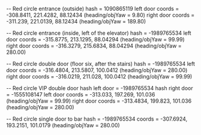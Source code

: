 -- Red circle  entrance (outside)
hash = 1090865119
left door coords = -308.8411, 221.4282, 88.12434 (heading/objYaw = 9.80)
right door coords = -311.239, 221.0139, 88.12434 (heading/objYaw = 189.80)

-- Red circle entrance (inside, left of the elevator)
hash = -1989765534
left door coords = -315.8775, 213.1295, 88.04294 (heading/objYaw = 99.99)
right door coords = -316.3279, 215.6834, 88.04294 (heading/objYaw = 280.00)

-- Red circle double door (floor six, after the stairs)
hash = -1989765534
left door coords = -316.4804, 213.5807, 100.0412 (heading/objYaw = 280.00)
right door coords = -316.0219, 211.028, 100.0412 (heading/objYaw = 99.99)

-- Red circle VIP double door
hash left door = -1989765534
hash right door = -1555108147 
left door coords = -313.033, 197.269, 101.036 (heading/objYaw = 99.99)
right door coords = -313.4834, 199.823, 101.036 (heading/objYaw = 280.00)

-- Red circle single door to bar
hash = -1989765534
coords = -307.6924, 193.2151, 101.0179 (heading/objYaw = 280.00)
